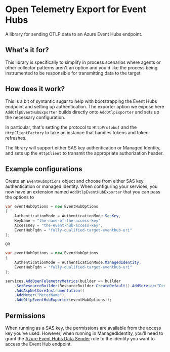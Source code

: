 # Open Telemetry Export for Event Hubs

A library for sending OTLP data to an Azure Event Hubs endpoint. 

## What's it for?

This library is specifically to simplify in process scenarios where agents or other collector patterns aren't an option 
and you'd like the process being instrumented to be responsible for transmitting data to the target

## How does it work?

This is a bit of syntantic sugar to help with bootstrapping the Event Hubs endpoint and setting up authentication. The exporter
option we expose here `AddOtlpEventHubExporter` builds directly onto `AddOtlpExporter` and sets up the necessary configuration. 

In particular, that's setting the protocol to `HttpProtobuf` and the `HttpClientFactory` to take an instance that handles tokens and 
token refreshes. 

The library will support either SAS key authentication or Managed Identity, and sets up the `HttpClient` to transmit the appropriate
authorization header. 
   
## Example configurations

Create an `EventHubOptions` object and choose from either SAS key authentication or managed identity. When configuring your services, you
now have an extension named `AddOtlpEventHubExporter` that you can pass the options to


```csharp
var eventHubOptions = new EventHubOptions
{
    AuthenticationMode = AuthenticationMode.SasKey,
    KeyName = "the-name-of-the-access-key"    
    AccessKey = "the-event-hub-access-key",
    EventHubFqdn = "fully-qualified-target-eventhub-uri"
};

OR

var eventHubOptions = new EventHubOptions
{
    AuthenticationMode = AuthenticationMode.ManagedIdentity,
    EventHubFqdn = "fully-qualified-target-eventhub-uri"
};

services.AddOpenTelemetryMetrics(builder => builder
    .SetResourceBuilder(ResourceBuilder.CreateDefault().AddService("DemoService"))
    .AddAspNetCoreInstrumentation()
    .AddMeter("MeterName")
    .AddOtlpEventHubExporter(eventHubOptions));
```

## Permissions

When running as a SAS key, the permissions are available from the access key you've used. However, when running in ManagedIdentity, you'll need to 
grant the [Azure Event Hubs Data Sender](https://learn.microsoft.com/en-us/azure/event-hubs/authenticate-application) role to the identity you 
want to access the Event Hub endpoint.
